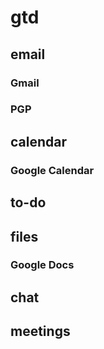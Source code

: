 # gtd

## email

### Gmail
### PGP

## calendar

### Google Calendar

## to-do

###

## files

### Google Docs

## chat

## meetings


